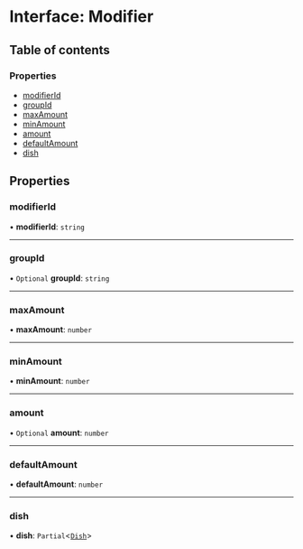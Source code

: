 # Interface: Modifier

## Table of contents

### Properties

- [modifierId](Modifier.md#modifierid)
- [groupId](Modifier.md#groupid)
- [maxAmount](Modifier.md#maxamount)
- [minAmount](Modifier.md#minamount)
- [amount](Modifier.md#amount)
- [defaultAmount](Modifier.md#defaultamount)
- [dish](Modifier.md#dish)

## Properties

### modifierId

• **modifierId**: `string`

___

### groupId

• `Optional` **groupId**: `string`

___

### maxAmount

• **maxAmount**: `number`

___

### minAmount

• **minAmount**: `number`

___

### amount

• `Optional` **amount**: `number`

___

### defaultAmount

• **defaultAmount**: `number`

___

### dish

• **dish**: `Partial`<[`Dish`](Dish.md)\>
